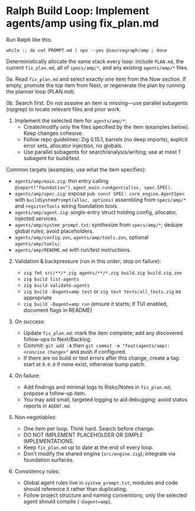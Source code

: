# Ralph Build Loop: Implement agents/amp using fix_plan.md

Run Ralph like this:

```
while :; do cat PROMPT.md | npx --yes @sourcegraph/amp ; done
```

Deterministically allocate the same stack every loop: include `PLAN.md`, the current `fix_plan.md`, all of `specs/amp/*`, and any existing `agents/amp/*` files.

0a. Read `fix_plan.md` and select exactly one item from the Now section. If empty, promote the top item from Next, or regenerate the plan by running the planner loop (PLAN.md).

0b. Search first. Do not assume an item is missing—use parallel subagents (ripgrep) to locate relevant files and prior work.

1. Implement the selected item for `agents/amp/*`:
   - Create/modify only the files specified by the item (examples below). Keep changes cohesive.
   - Follow repo guidelines: Zig 0.15.1, barrels (no deep imports), explicit error sets, allocator injection, no globals.
   - Use parallel subagents for search/analysis/writing; use at most 1 subagent for build/test.

Common targets (examples; use what the item specifies):
- `agents/amp/main.zig`: thin entry calling `@import("foundation").agent_main.runAgent(alloc, spec.SPEC)`.
- `agents/amp/spec.zig`: expose `pub const SPEC: core_engine.AgentSpec` with `buildSystemPrompt(alloc, options)` assembling from `specs/amp/*` and `registerTools` wiring foundation tools.
- `agents/amp/agent.zig`: single-entry struct holding config, allocator, injected services.
- `agents/amp/system_prompt.txt`: synthesize from `specs/amp/*`; dedupe global rules; avoid placeholders.
- `agents/amp/config.zon`, `agents/amp/tools.zon`, optional `agents/amp/tools/`.
- `agents/amp/README.md` with run/test instructions.

2. Validation & backpressure (run in this order; stop on failure):
   - `zig fmt src/**/*.zig agents/**/*.zig build.zig build.zig.zon`
   - `zig build list-agents`
   - `zig build validate-agents`
   - `zig build -Dagent=amp test` or `zig test tests/all_tests.zig` as appropriate
   - `zig build -Dagent=amp run` (ensure it starts; if TUI enabled, document flags in README)

3. On success:
   - Update `fix_plan.md`: mark the item complete; add any discovered follow-ups to Next/Backlog.
   - Commit: `git add -A` then `git commit -m "feat(agents/amp): <concise change>"` and push if configured.
   - If there are no build or test errors after this change, create a tag: start at `0.0.0` if none exist, otherwise bump patch.

4. On failure:
   - Add findings and minimal logs to Risks/Notes in `fix_plan.md`; propose a follow-up item.
   - You may add small, targeted logging to aid debugging; avoid status reports in `AGENT.md`.

5. Non‑negotiables:
   - One item per loop. Think hard. Search before change.
   - DO NOT IMPLEMENT PLACEHOLDER OR SIMPLE IMPLEMENTATIONS.
   - Keep `fix_plan.md` up to date at the end of every loop.
   - Don’t modify the shared engine (`src/engine.zig`); integrate via foundation surfaces.

6. Consistency rules:
   - Global agent rules live in `system_prompt.txt`; modules and code should reference it rather than duplicating.
   - Follow project structure and naming conventions; only the selected agent should compile (`-Dagent=amp`).
